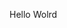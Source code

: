 Hello Wolrd










































































































































































































































































































































































































































































































































































































































































































































































































































































































































































































































































































































































































































































































































































































































































































































































































































































































































































































































































































































































































































































































































































































































































































































































































































































































































































































































































































































































































































































































































































































































































































































































































































































































































































































































































































































































































































































































































